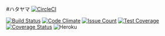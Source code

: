 #ハタヤマ [![CircleCI](https://circleci.com/gh/wopian/hatayama/tree/master.svg?style=svg&circle-token=6efd1e4aa42d920a90e3d86330d77293424d6800)](https://circleci.com/gh/wopian/hatayama/tree/master)

[![Build Status](https://travis-ci.org/wopian/hatayama.svg?branch=master)](https://travis-ci.org/wopian/hatayama)
[![Code Climate](https://codeclimate.com/github/wopian/hatayama/badges/gpa.svg)](https://codeclimate.com/github/wopian/hatayama)
[![Issue Count](https://codeclimate.com/github/wopian/hatayama/badges/issue_count.svg)](https://codeclimate.com/github/wopian/hatayama)
[![Test Coverage](https://codeclimate.com/github/wopian/hatayama/badges/coverage.svg)](https://codeclimate.com/github/wopian/hatayama/coverage)
[![Coverage Status](https://coveralls.io/repos/github/wopian/hatayama/badge.svg?branch=master)](https://coveralls.io/github/wopian/hatayama?branch=master)
![Heroku](https://heroku-badge.herokuapp.com/?app=hatayama&style=flat)
